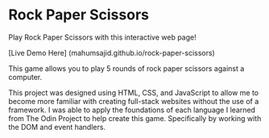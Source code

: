 # Rock Paper Scissors

Play Rock Paper Scissors with this interactive web page!

[Live Demo Here] (mahumsajid.github.io/rock-paper-scissors)

This game allows you to play 5 rounds of rock paper scissors against a computer.

This project was designed using HTML, CSS, and JavaScript to allow me to become more familiar with creating full-stack websites without the use of a framework. I was able to apply the foundations of each language I learned from The Odin Project to help create this game. Specifically by working with the DOM and event handlers.
